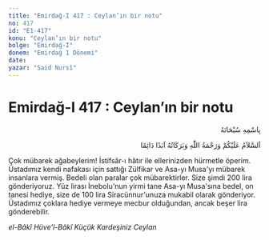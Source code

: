 ```yaml
---
title: "Emirdağ-I 417 : Ceylan’ın bir notu"
no: 417
id: "E1-417"
konu: "Ceylan’ın bir notu"
bolge: "Emirdağ-I"
donem: "Emirdağ 1 Dönemi"
date: 
yazar: "Said Nursî"
---
```


# Emirdağ-I 417 : Ceylan’ın bir notu

<p class="arabic" dir="rtl" title="Meal: “Her türlü noksan sıfatlardan yüce olan Allah’ın adıyla.”">بِاسْمِهِ سُبْحَانَهُ</p>

<p class="arabic" dir="rtl" title="Meal: “Allah’ın selâmı, rahmeti ve bereketleri, ebedî ve dâimî olarak üzerinize olsun.”">اَلسَّلاَمُ عَلَيْكُمْ وَرَحْمَةُ اللّٰهِ وَبَرَكَاتُهُ اَبَدًا دَائِمًا</p>

Çok mübarek ağabeylerim! İstifsâr-ı hâtır ile ellerinizden hürmetle öperim. Üstadımız kendi nafakası için sattığı Zülfikar ve Asa-yı Musa'yı mübarek insanlara vermiş. Bedeli olan paralar çok mübarektirler. Size şimdi 200 lira gönderiyoruz. Yüz lirası İnebolu'nun yirmi tane Asa-yı Musa'sına bedel, on tanesi hediye, size de 100 lira Siracünnur'unuza mukabil olarak gönderiyor. Üstadımız çoklara hediye vermeye mecbur olduğundan, ancak beşer lira gönderebilir.

*el-Bâkî Hüve’l-Bâkî*
*Küçük Kardeşiniz*
*Ceylan*
